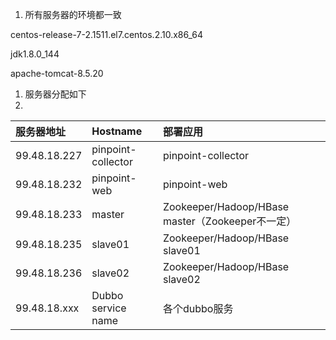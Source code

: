 1. 所有服务器的环境都一致

centos-release-7-2.1511.el7.centos.2.10.x86\_64

jdk1.8.0\_144

apache-tomcat-8.5.20

1. 服务器分配如下
2. 
| 服务器地址 | Hostname | 部署应用 |
| :--- | :--- | :--- |
| 99.48.18.227 | pinpoint-collector | pinpoint-collector |
| 99.48.18.232 | pinpoint-web | pinpoint-web |
| 99.48.18.233 | master | Zookeeper/Hadoop/HBase master（Zookeeper不一定） |
| 99.48.18.235 | slave01 | Zookeeper/Hadoop/HBase slave01 |
| 99.48.18.236 | slave02 | Zookeeper/Hadoop/HBase slave02 |
| 99.48.18.xxx | Dubbo service name | 各个dubbo服务 |





